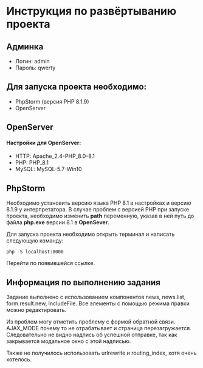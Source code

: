 # Инструкция по развёртыванию проекта #

## Админка ##
- Логин: admin
- Пароль: qwerty

## Для запуска проекта необходимо: ##
- PhpStorm (версия PHP 8.1.9)
- OpenServer

## OpenServer ## 
#### Настройки для OpenServer: ####
- HTTP: Apache_2.4-PHP_8.0-8.1
- PHP: PHP_8.1
- MySQL: MySQL-5.7-Win10

## PhpStorm ##
Необходимо установить версию языка PHP 8.1 в настройках и версию 8.1.9 у интерпретатора.
В случае проблем с версией PHP при запуске проекта, необходимо изменить **path** переменную, указав в ней путь до файла **php.exe** версии 8.1 в **OpenSever**.

Для запуска проекта необходимо открыть терминал и написать следующую команду:
```
php -S localhost:8000
```
Перейти по появившейся ссылке.

## Информация по выполнению задания ##
Задание выполнено с использованием компонентов news, news.list, form.result.new, IncludeFile.
Все элементы с помощью режима правки можно редактировать. 

Из проблем могу отметить проблему с формой обратной связи. AJAX_MODE почему то не отрабатывает и страница перезагружается.
Следовательно не видно надпись об успешной отправке, так как закрывается модальное окно с этой надписью.

Также не получилось использовать urlrewrite и routing_index, хотя очень хотелось.
